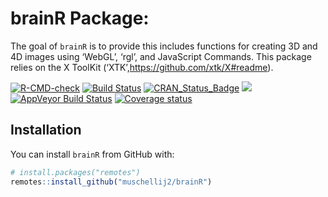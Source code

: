 
# brainR Package:

The goal of `brainR` is to provide this includes functions for creating
3D and 4D images using ‘WebGL’, ‘rgl’, and JavaScript Commands. This
package relies on the X ToolKit
(‘XTK’,<https://github.com/xtk/X#readme>).

<!-- badges: start -->

[![R-CMD-check](https://github.com/muschellij2/brainR/workflows/R-CMD-check/badge.svg)](https://github.com/muschellij2/brainR/actions)
[![Build
Status](https://travis-ci.org/muschellij2/brainR.svg?branch=master)](https://travis-ci.org/muschellij2/brainR)
[![CRAN\_Status\_Badge](https://www.r-pkg.org/badges/version/brainR)](https://cran.r-project.org/package=brainR)
[![](https://cranlogs.r-pkg.org/badges/grand-total/brainR)](https://cran.r-project.org/package=brainR)
[![AppVeyor Build
Status](https://ci.appveyor.com/api/projects/status/github/muschellij2/brainR?branch=master&svg=true)](https://ci.appveyor.com/project/muschellij2/brainR)
[![Coverage
status](https://coveralls.io/repos/github/muschellij2/brainR/badge.svg?branch=master)](https://coveralls.io/r/muschellij2/brainR?branch=master)
<!-- badges: end -->

<!-- README.md is generated from README.Rmd. Please edit that file -->

## Installation

You can install `brainR` from GitHub with:

``` r
# install.packages("remotes")
remotes::install_github("muschellij2/brainR")
```
